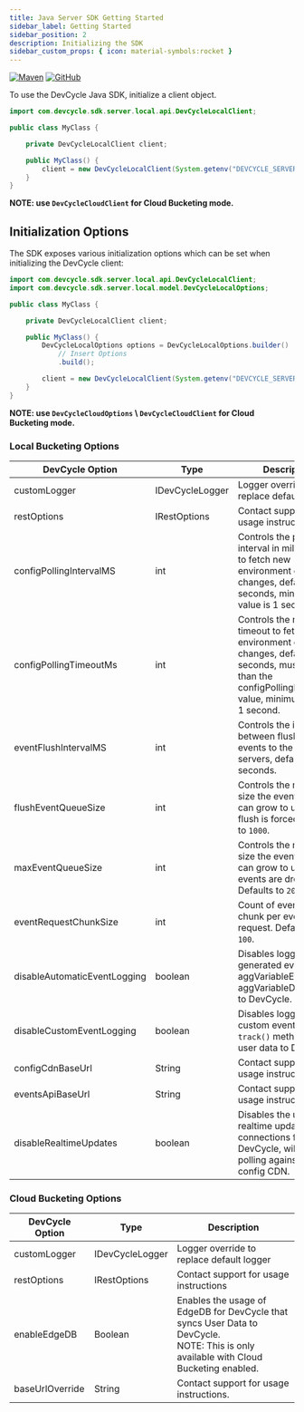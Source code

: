 ```yaml
---
title: Java Server SDK Getting Started
sidebar_label: Getting Started
sidebar_position: 2
description: Initializing the SDK
sidebar_custom_props: { icon: material-symbols:rocket }
---
```


[![Maven](https://badgen.net/maven/v/maven-central/com.devcycle/java-server-sdk)](https://search.maven.org/artifact/com.devcycle/java-server-sdk)
[![GitHub](https://img.shields.io/github/stars/devcyclehq/java-server-sdk.svg?style=social&label=Star&maxAge=2592000)](https://github.com/DevCycleHQ/java-server-sdk)

[//]: # (wizard-initialize-start)

To use the DevCycle Java SDK, initialize a client object.

```java
import com.devcycle.sdk.server.local.api.DevCycleLocalClient;

public class MyClass {

    private DevCycleLocalClient client;

    public MyClass() {
        client = new DevCycleLocalClient(System.getenv("DEVCYCLE_SERVER_SDK_KEY"));
    }
}
```
[//]: # (wizard-initialize-end)


**NOTE: use `DevCycleCloudClient` for Cloud Bucketing mode.**

## Initialization Options

The SDK exposes various initialization options which can be set when initializing the DevCycle client:

```java
import com.devcycle.sdk.server.local.api.DevCycleLocalClient;
import com.devcycle.sdk.server.local.model.DevCycleLocalOptions;

public class MyClass {

    private DevCycleLocalClient client;

    public MyClass() {
        DevCycleLocalOptions options = DevCycleLocalOptions.builder()
            // Insert Options
            .build();

        client = new DevCycleLocalClient(System.getenv("DEVCYCLE_SERVER_SDK_KEY"), options);
    }
}
```

**NOTE: use `DevCycleCloudOptions` \ `DevCycleCloudClient` for Cloud Bucketing mode.**

### Local Bucketing Options

| DevCycle Option              | Type            | Description                                                                                                                                                                   |
| ---------------------------- | --------------- | ----------------------------------------------------------------------------------------------------------------------------------------------------------------------------- |
| customLogger                 | IDevCycleLogger | Logger override to replace default logger                                                                                                                                     |
| restOptions                  | IRestOptions    | Contact support for usage instructions.                                                                                                                                       |
| configPollingIntervalMS      | int             | Controls the polling interval in milliseconds to fetch new environment config changes, defaults to 30 seconds, minimum value is 1 second.                                     |
| configPollingTimeoutMs       | int             | Controls the request timeout to fetch new environment config changes, defaults to 10 seconds, must be less than the configPollingIntervalMS value, minimum value is 1 second. |
| eventFlushIntervalMS         | int             | Controls the interval between flushing events to the DevCycle servers, defaults to 10 seconds.                                                                                |
| flushEventQueueSize          | int             | Controls the maximum size the event queue can grow to until a flush is forced. Defaults to `1000`.                                                                            |
| maxEventQueueSize            | int             | Controls the maximum size the event queue can grow to until events are dropped. Defaults to `2000`.                                                                           |
| eventRequestChunkSize        | int             | Count of events to chunk per event upload request. Defaults to `100`.                                                                                                         |
| disableAutomaticEventLogging | boolean         | Disables logging of sdk generated events (e.g. aggVariableEvaluated, aggVariableDefaulted) to DevCycle.                                                                       |
| disableCustomEventLogging    | boolean         | Disables logging of custom events, from `track()` method, and user data to DevCycle.                                                                                          |
| configCdnBaseUrl             | String          | Contact support for usage instructions.                                                                                                                                       |
| eventsApiBaseUrl             | String          | Contact support for usage instructions.                                                                                                                                       |
| disableRealtimeUpdates       | boolean         | Disables the usage of realtime updates SSE connections for DevCycle, will revert to polling against the config CDN.                                                           |

### Cloud Bucketing Options

| DevCycle Option | Type            | Description                                                                                                                                 |
| --------------- | --------------- | ------------------------------------------------------------------------------------------------------------------------------------------- |
| customLogger    | IDevCycleLogger | Logger override to replace default logger                                                                                                   |
| restOptions     | IRestOptions    | Contact support for usage instructions                                                                                                      |
| enableEdgeDB    | Boolean         | Enables the usage of EdgeDB for DevCycle that syncs User Data to DevCycle. <br />NOTE: This is only available with Cloud Bucketing enabled. |
| baseUrlOverride | String          | Contact support for usage instructions.                                                                                                     |
